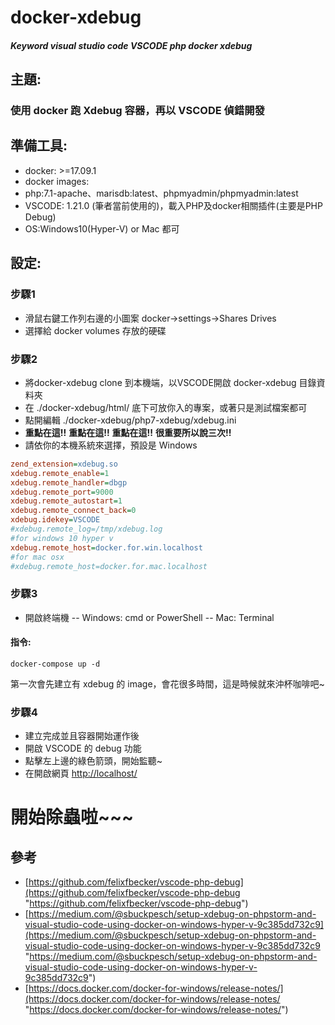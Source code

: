 # docker-xdebug
##### Keyword visual studio code VSCODE php docker xdebug

## 主題:
### 使用 docker 跑 Xdebug 容器，再以 VSCODE 偵錯開發

## 準備工具:
- docker: >=17.09.1
- docker images:
- php:7.1-apache、marisdb:latest、phpmyadmin/phpmyadmin:latest
- VSCODE: 1.21.0 (筆者當前使用的)，載入PHP及docker相關插件(主要是PHP Debug)
- OS:Windows10(Hyper-V) or Mac 都可

## 設定:
### 步驟1
- 滑鼠右鍵工作列右邊的小圖案 docker->settings->Shares Drives
- 選擇給 docker volumes 存放的硬碟
### 步驟2
- 將docker-xdebug clone 到本機端，以VSCODE開啟 docker-xdebug 目錄資料夾
- 在 ./docker-xdebug/html/ 底下可放你入的專案，或著只是測試檔案都可
- 點開編輯 ./docker-xdebug/php7-xdebug/xdebug.ini
- **重點在這!!** **重點在這!!** **重點在這!!** **很重要所以說三次!!**
- 請依你的本機系統來選擇，預設是 Windows
```ini
zend_extension=xdebug.so
xdebug.remote_enable=1
xdebug.remote_handler=dbgp
xdebug.remote_port=9000
xdebug.remote_autostart=1
xdebug.remote_connect_back=0
xdebug.idekey=VSCODE
#xdebug.remote_log=/tmp/xdebug.log
#for windows 10 hyper v
xdebug.remote_host=docker.for.win.localhost
#for mac osx
#xdebug.remote_host=docker.for.mac.localhost
```
### 步驟3
- 開啟終端機
-- Windows: cmd or PowerShell
-- Mac: Terminal
#### 指令:
```shell
docker-compose up -d
```
第一次會先建立有 xdebug 的 image，會花很多時間，這是時候就來沖杯咖啡吧~
### 步驟4
- 建立完成並且容器開始運作後
- 開啟 VSCODE 的 debug 功能
- 點擊左上邊的綠色箭頭，開始監聽~
- 在開啟網頁 [http://localhost/](http://localhost/ "http://localhost/")
# 開始除蟲啦~~~
## 參考
- [https://github.com/felixfbecker/vscode-php-debug](https://github.com/felixfbecker/vscode-php-debug "https://github.com/felixfbecker/vscode-php-debug") 
- [https://medium.com/@sbuckpesch/setup-xdebug-on-phpstorm-and-visual-studio-code-using-docker-on-windows-hyper-v-9c385dd732c9](https://medium.com/@sbuckpesch/setup-xdebug-on-phpstorm-and-visual-studio-code-using-docker-on-windows-hyper-v-9c385dd732c9 "https://medium.com/@sbuckpesch/setup-xdebug-on-phpstorm-and-visual-studio-code-using-docker-on-windows-hyper-v-9c385dd732c9") 
- [https://docs.docker.com/docker-for-windows/release-notes/](https://docs.docker.com/docker-for-windows/release-notes/ "https://docs.docker.com/docker-for-windows/release-notes/") 

